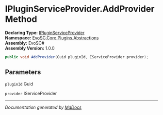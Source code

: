 ﻿<!--  
  <auto-generated>   
    The contents of this file were generated by a tool.  
    Changes to this file may be list if the file is regenerated  
  </auto-generated>   
-->

# IPluginServiceProvider.AddProvider Method

**Declaring Type:** [IPluginServiceProvider](../index.md)  
**Namespace:** [EvoSC.Core.Plugins.Abstractions](../../index.md)  
**Assembly:** EvoSC\#  
**Assembly Version:** 1.0.0

```csharp
public void AddProvider(Guid pluginId, IServiceProvider provider);
```

## Parameters

`pluginId`  Guid

`provider`  IServiceProvider

___

*Documentation generated by [MdDocs](https://github.com/ap0llo/mddocs)*
